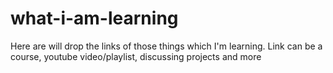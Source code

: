 # what-i-am-learning
Here are will drop the links of those things which I'm learning. Link can be a course, youtube video/playlist, discussing projects and more
